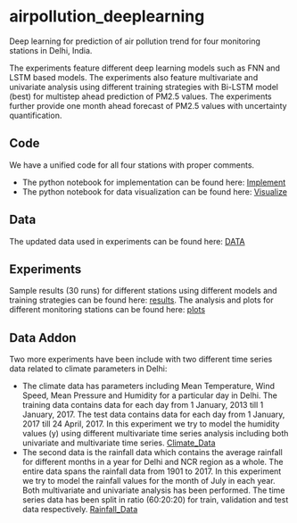 # airpollution_deeplearning
Deep learning for prediction of air pollution trend for four monitoring stations in Delhi, India. 

The experiments feature different deep learning models such as FNN and LSTM based models. 
The experiments also feature multivariate and univariate analysis using different training strategies 
with Bi-LSTM model (best) for multistep ahead prediction of PM2.5 values. The experiments further provide one month
ahead forecast of PM2.5 values with uncertainty quantification.

## Code
We have a unified code for all four stations with proper comments.
* The python notebook for implementation can be found here: [Implement](https://github.com/sydney-machine-learning/airpollution_deeplearning/blob/master/dl_implementation.ipynb)
* The python notebook for data visualization can be found here: [Visualize](https://github.com/sydney-machine-learning/airpollution_deeplearning/blob/master/data_visualization.ipynb) 
  
## Data
The updated data used in experiments can be found here: [DATA](https://github.com/sydney-machine-learning/airpollution_deeplearning/tree/master/data_new)

## Experiments
Sample results (30 runs) for different stations using different models and training strategies can be found here: [results](https://github.com/sydney-machine-learning/airpollution_deeplearning/tree/master/results). The analysis and plots for different monitoring stations can be found here: [plots](https://github.com/sydney-machine-learning/airpollution_deeplearning/tree/master/plots)

## Data Addon
Two more experiments have been include with two different time series data related to climate parameters in Delhi:
* The climate data has parameters including Mean Temperature, Wind Speed, Mean Pressure and Humidity for a particular day in Delhi. The training data contains data for each day from 1 January, 2013 till 1 January, 2017. The test data contains data for each day from 1 January, 2017 till 24 April, 2017. In this experiment we try to model the humidity values (y) using different multivariate time series analysis including both univariate and multivariate time series. [Climate_Data](https://github.com/animeshrdso/airpollution_deeplearning/tree/master/data_new/delhi_climate)
* The second data is the rainfall data which contains the average rainfall for different months in a year for Delhi and NCR region as a whole. The entire data spans the rainfall data from 1901 to 2017. In this experiment we try to model the rainfall values for the month of July in each year. Both multivariate and univariate analysis has been performed. The time series data has been split in ratio (60:20:20) for train, validation and test data respectively. [Rainfall_Data](https://github.com/animeshrdso/airpollution_deeplearning/blob/master/data_new/delhi_climate/Sub_Division_IMD_2017.csv)
